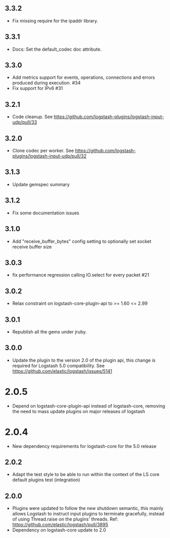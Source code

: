 ## 3.3.2
  - Fix missing require for the ipaddr library.

## 3.3.1
  - Docs: Set the default_codec doc attribute.

## 3.3.0
  - Add metrics support for events, operations, connections and errors produced during execution. #34
  - Fix support for IPv6 #31

## 3.2.1
  - Code cleanup. See https://github.com/logstash-plugins/logstash-input-udp/pull/33

## 3.2.0
  - Clone codec per worker. See https://github.com/logstash-plugins/logstash-input-udp/pull/32

## 3.1.3
  - Update gemspec summary

## 3.1.2
  - Fix some documentation issues

## 3.1.0
  - Add "receive_buffer_bytes" config setting to optionally set socket receive buffer size

## 3.0.3
  - fix performance regression calling IO.select for every packet #21

## 3.0.2
  - Relax constraint on logstash-core-plugin-api to >= 1.60 <= 2.99

## 3.0.1
  - Republish all the gems under jruby.
## 3.0.0
  - Update the plugin to the version 2.0 of the plugin api, this change is required for Logstash 5.0 compatibility. See https://github.com/elastic/logstash/issues/5141
# 2.0.5
  - Depend on logstash-core-plugin-api instead of logstash-core, removing the need to mass update plugins on major releases of logstash
# 2.0.4
  - New dependency requirements for logstash-core for the 5.0 release
## 2.0.2
 - Adapt the test style to be able to run within the context of the LS
   core default plugins test (integration)

## 2.0.0
 - Plugins were updated to follow the new shutdown semantic, this mainly allows Logstash to instruct input plugins to terminate gracefully, 
   instead of using Thread.raise on the plugins' threads. Ref: https://github.com/elastic/logstash/pull/3895
 - Dependency on logstash-core update to 2.0

